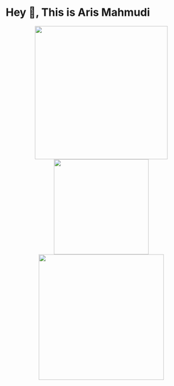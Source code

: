 # Hey 👋, This is Aris Mahmudi
<div align=center>
  <img width=350 src="https://github-readme-streak-stats.herokuapp.com/?user=fajrulfahmi&theme=tokyonight&hide_border=true" />
  <img width=250 src="https://github-readme-stats.vercel.app/api/top-langs/?username=fajrulfahmi&theme=tokyonight&hide_border=true&include_all_commits=false&count_private=false&layout=compact"/>
  <br/>
  <img width=330 align="center" src="https://github-readme-stats.vercel.app/api?username=fajrulfahmi&theme=tokyonight&hide_border=true&include_all_commits=false&count_private=false" />
</div>
